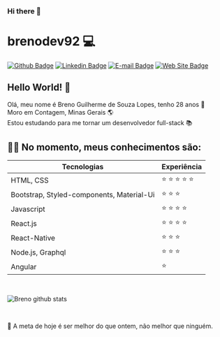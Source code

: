 ### Hi there 👋

# brenodev92 :computer:

[![Github Badge](https://img.shields.io/badge/-Github-000?style=flat-square&logo=Github&logoColor=white&link=https://github.com/joaoazevedoJS)](https://github.com/brenodev92)
[![Linkedin Badge](https://img.shields.io/badge/-LinkedIn-blue?style=flat-square&logo=Linkedin&logoColor=white&link=https://www.linkedin.com/in/joaoazevedojs)](https://www.linkedin.com/in/brenogslopes/)
[![E-mail Badge](https://img.shields.io/badge/-E--mail-c14438?style=flat-square&logo=Gmail&logoColor=white&link=mailto:contato@joaoazevedojs.com.br)](mailto:brenogslopes@outlook.com)
[![Web Site Badge](https://img.shields.io/badge/-Web%20Site-4285F4?style=flat-square&logo=Google%20Chrome&logoColor=white&link=https://www.joaoazevedojs.com.br)](https://brenogslopes.netlify.app)

## Hello World! :wave:
Olá, meu nome é Breno Guilherme de Souza Lopes, tenho 28 anos 📅<br/>
Moro em Contagem, Minas Gerais 🌎<br/>
Estou estudando para me tornar um desenvolvedor full-stack 📚

## :man_technologist: No momento, meus conhecimentos são: 

| Tecnologias | Experiência |
| - | - |
| HTML, CSS | :star: :star: :star: :star: :star: |
| Bootstrap, Styled-components, Material-Ui | :star: :star: :star: | 
| Javascript | :star: :star: :star: :star: |
| React.js | :star: :star: :star: :star: |
| React-Native | :star: :star: :star: |
| Node.js, Graphql | :star: :star: :star: |
| Angular | :star: |

<br />

![Breno github stats](https://github-readme-stats.vercel.app/api?username=brenodev92&show_icons=true&theme=dark)

<br />


🚀 A meta de hoje é ser melhor do que ontem, não melhor que ninguém.
